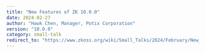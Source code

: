 ```yaml
---
title: "New Features of ZK 10.0.0"
date: 2024-02-27
author: "Hawk Chen, Manager, Potix Corporation"
version: "10.0.0"
category: small-talk
redirect_to: "https://www.zkoss.org/wiki/Small_Talks/2024/February/New_Features_of_ZK_10.0.0"
---
```

